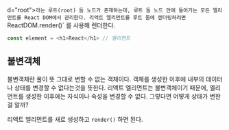 d="root"></div>` 라는 루트(root) 돔 노드가 존재하는데, 루트 돔 노드 안에 들어가는 모든 엘리먼트를 React DOM에서 관리한다. 리액트 엘리먼트를 루트 돔에 렌더링하려면 `ReactDOM.render()` 를 사용해 렌더한다.

```js
const element = <h1>React</h1> // 엘리먼트
```

## 불변객체

불변객체란 풀이 뜻 그대로 변할 수 없는 객체이다. 객체를 생성한 이후에 내부의 데이터나 상태를 변경할 수 없다는것을 뜻한다. 리액트 엘리먼트는 불변객체이기 때문에, 엘리먼트를 생성한 이후에는 자식이나 속성을 변경할 수 없다. 그렇다면 어떻게 상태가 변한걸 알까?

리액트 엘리먼트를 새로 생성하고 `render()` 하면 된다.


